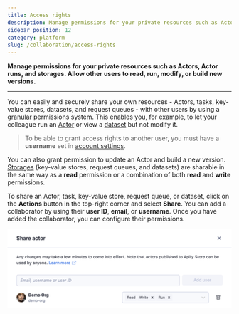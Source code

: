 ```yaml
---
title: Access rights
description: Manage permissions for your private resources such as Actors, Actor runs, and storages. Allow other users to read, run, modify, or build new versions.
sidebar_position: 12
category: platform
slug: /collaboration/access-rights
---
```


**Manage permissions for your private resources such as Actors, Actor runs, and storages. Allow other users to read, run, modify, or build new versions.**

---

You can easily and securely share your own resources - Actors, tasks, key-value stores, datasets, and request queues - with other users by using a [granular](https://www.google.com/search?client=firefox-b-d&q=define+granular+permissions) permissions system. This enables you, for example, to let your colleague run an [Actor](../actors/index.md) or view a [dataset](../storage/dataset.md) but not modify it.

> To be able to grant access rights to another user, you must have a **username** set in [account settings](https://console.apify.com/account?tab=settings).

You can also grant permission to update an Actor and build a new version.
[Storages](../storage/index.md) (key-value stores, request queues, and datasets) are sharable in the same way as a **read** permission or a combination of both **read** and **write** permissions.

To share an Actor, task, key-value store, request queue, or dataset, click on the **Actions** button in the top-right corner and select **Share**. You can add a collaborator by using their **user ID**, **email**, or **username**. Once you have added the collaborator, you can configure their permissions.

![Access rights configuration](./images/access-rights/access-rights.png)

